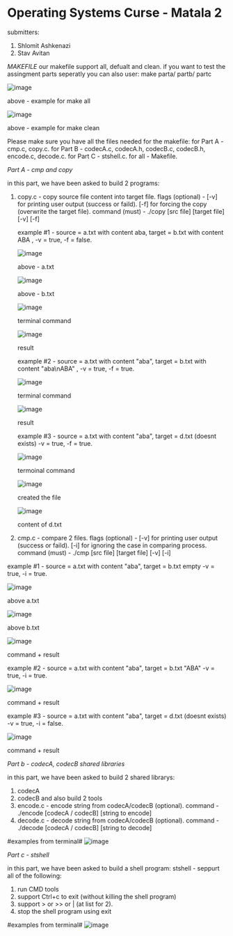 # Operating Systems Curse - Matala 2

submitters:
1. Shlomit Ashkenazi
2. Stav Avitan

*MAKEFILE*
our makefile support all, defualt and clean.
if you want to test the assingment parts seperatly you can also user: make parta/ partb/ partc

 ![image](https://user-images.githubusercontent.com/42152443/233832193-043135c2-c259-4509-898c-2938a27ad3d0.png)

above - example for make all

![image](https://user-images.githubusercontent.com/42152443/233832218-3a151942-67e3-4450-b231-d672637656c3.png)

above - example for make clean

Please make sure you have all the files needed for the makefile:
 for Part A - cmp.c, copy.c.
 for Part B - codecA.c, codecA.h, codecB.c, codecB.h, encode.c, decode.c.
 for Part C - stshell.c.
 for all - Makefile.

*Part A - cmp and copy*

in this part, we have been asked to build 2 programs:
1. copy.c - copy source file content into target file.
   flags (optional) - [-v] for printing user output (success or faild).
                      [-f] for forcing the copy (overwrite the target file).
   command (must) - ./copy [src file] [target file] [-v] [-f]
   
   
   example #1 - source = a.txt with content aba, target = b.txt with content ABA , -v = true, -f = false.
   
   ![image](https://user-images.githubusercontent.com/42152443/233831987-050251f3-233b-429f-84fc-c719758f6c78.png)
   
   above - a.txt
    
   ![image](https://user-images.githubusercontent.com/42152443/233832016-c1c425e1-7edc-4775-8960-2346a6bd112c.png)
   
   above - b.txt 
   
   ![image](https://user-images.githubusercontent.com/42152443/233832535-8af0072d-5ece-437a-8d60-3143321f45a5.png)   
   
   terminal command
   
   ![image](https://user-images.githubusercontent.com/42152443/233832505-73adb05d-f94c-43fb-9799-0fdd496e27c0.png)
   
   result
   
   example #2 - source = a.txt with content "aba", target = b.txt with content "aba\nABA" , -v = true, -f = true.
   
   ![image](https://user-images.githubusercontent.com/42152443/233832579-7681e4e2-6f35-4b44-86a7-def3e86a35bd.png)
   
   terminal command
   
   ![image](https://user-images.githubusercontent.com/42152443/233832600-7c215291-c9bf-45b7-b07f-8ba9b1241ffe.png)
   
   result
   
   example #3 - source = a.txt with content "aba", target = d.txt (doesnt exists) -v = true, -f = true.
   
   ![image](https://user-images.githubusercontent.com/42152443/233832697-9bb93f30-d327-4c9d-9dc7-4cfe9e946edb.png)
   
   termoinal command
   
   ![image](https://user-images.githubusercontent.com/42152443/233832726-bf00c81e-754e-4120-a9ec-3ef93124ee67.png)
   
   created the file
   
   ![image](https://user-images.githubusercontent.com/42152443/233832778-3f08cf9d-f183-446c-96cf-a794da3f383a.png)
   
   content of d.txt
   
2. cmp.c - compare 2 files.
   flags (optional) - [-v] for printing user output (success or faild).
                      [-i] for ignoring the case in comparing process.
   command (must) - ./cmp [src file] [target file] [-v] [-i]
   
  example #1 - source = a.txt with content "aba", target = b.txt empty -v = true, -i = true.
  
  ![image](https://user-images.githubusercontent.com/42152443/233833461-3051be8a-8357-4c0e-94f1-a93ad90eb086.png)
  
  above a.txt
  
  ![image](https://user-images.githubusercontent.com/42152443/233833499-8deaf240-a997-499e-ba8c-9506e5b22444.png)
  
  above b.txt
  
  ![image](https://user-images.githubusercontent.com/42152443/233833556-9434ff4a-8d7d-4986-b910-97b637979956.png)

  command + result
  
  example #2 - source = a.txt with content "aba", target = b.txt "ABA" -v = true, -i = true.
  
  ![image](https://user-images.githubusercontent.com/42152443/233833627-8d2cc14b-ac00-4acf-baad-fe5ff3ccd6f5.png)

  command + result
  
   example #3 - source = a.txt with content "aba", target = d.txt (doesnt exists) -v = true, -i = false.
   
   ![image](https://user-images.githubusercontent.com/42152443/233833718-0ce8dfcc-1603-465d-9a21-2871159f3955.png)

  command + result
  
  *Part b - codecA, codecB shared libraries*

in this part, we have been asked to build 2 shared librarys:
1. codecA
2. codecB
and also build 2 tools 
1. encode.c - encode string from codecA/codecB (optional).
   command - ./encode [codecA / codecB] [string to encode]
2. decode.c - decode string from codecA/codecB (optional).
   command - ./decode [codecA / codecB] [string to decode]
   
 #examples from terminal#
 ![image](https://user-images.githubusercontent.com/42152443/233834044-c33f2e74-d79e-4539-b4d0-2f049a88ab05.png)

 
   *Part c - stshell*

in this part, we have been asked to build a shell program:
stshell - seppurt all of the following:
1. run CMD tools
2. support Ctrl+c to exit (without killing the shell program)
3. support > or >> or | (at list for 2).
4. stop the shell program using exit 
   
#examples from terminal#
![image](https://user-images.githubusercontent.com/42152443/233834073-a1a42933-88b4-425b-a293-498a8c956754.png)
